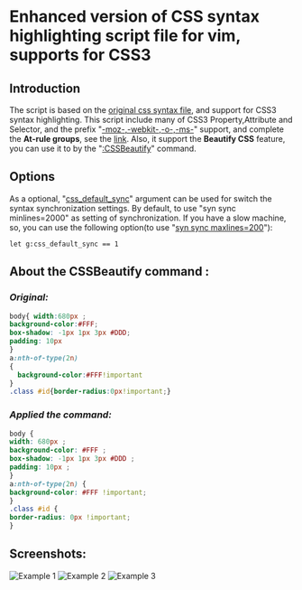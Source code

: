 # Enhanced version of CSS syntax highlighting script file for vim, supports for CSS3 

##  Introduction
  
The script is based on the [original css syntax file](http://fleiner.com/vim/syntax/css.vim),
and support for CSS3 syntax highlighting.
This script include many of CSS3 Property,Attribute and Selector,
and the prefix "<u>-moz-,-webkit-,-o-,-ms-</u>" support,
and complete the **At-rule groups**, see the [link](https://developer.mozilla.org/en-US/docs/CSS/At-rule).
Also, it support the **Beautify CSS** feature, you can use it to by the "<u>:CSSBeautify</u>" command.

## Options

As a optional, "<u>css_default_sync</u>" argument can be used for switch the syntax synchronization settings.
By default, to use "syn sync minlines=2000" as setting of synchronization. If you have a slow machine,
so, you can use the following option(to use "<u>syn sync maxlines=200</u>"):
```vim
let g:css_default_sync == 1
```

##  About the CSSBeautify command :

### *Original:*

```css
body{ width:680px ;
background-color:#FFF;
box-shadow: -1px 1px 3px #DDD;
padding: 10px
}
a:nth-of-type(2n) 
{
  background-color:#FFF!important
}
.class #id{border-radius:0px!important;}
```

### *Applied the command:*

```css
body {
width: 680px ;
background-color: #FFF ;
box-shadow: -1px 1px 3px #DDD ;
padding: 10px ;
}
a:nth-of-type(2n) {
background-color: #FFF !important;
}
.class #id {
border-radius: 0px !important;
}
```

##  Screenshots:
![Example 1](http://i.imgur.com/HjD48SP.jpg)
![Example 2](http://i.imgur.com/MBzDyhm.jpg)
![Example 3](http://i.imgur.com/HR2nYl2.jpg)


